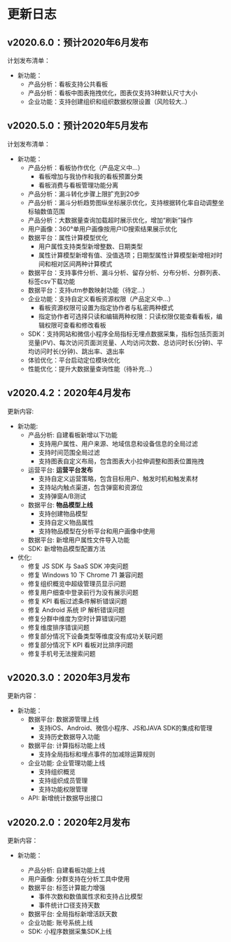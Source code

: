 # 更新日志

## v2020.6.0：预计2020年6月发布

计划发布清单：

* 新功能：
  * 产品分析：看板支持公共看板
  * 产品分析：看板中图表拖拽优化，图表仅支持3种默认尺寸大小
  * 企业功能：支持创建组织和组织数据权限设置（风险较大..）

## v2020.5.0：预计2020年5月发布

计划发布清单：

* 新功能：
  * 产品分析：看板协作优化（产品定义中...）
    * 看板增加与我协作和我的看板预置分类
    * 看板消费与看板管理功能分离
  * 产品分析：漏斗转化步骤上限扩充到20步
  * 产品分析：漏斗分析趋势图纵坐标展示优化，支持根据转化率自动调整坐标轴数值范围
  * 产品分析：大数据量查询加载超时展示优化，增加“刷新”操作
  * 用户画像：360°单用户画像按用户ID搜索结果展示优化
  * 数据平台：属性计算模型优化
    * 用户属性支持类型新增整数、日期类型
    * 属性计算模型新增有值、没值选项；日期型属性计算模型新增相对时间和相对区间两种计算模式
  * 数据平台：支持事件分析、漏斗分析、留存分析、分布分析、分群列表、标签csv下载功能
  * 数据平台：支持utm参数映射功能（待定...）
  * 企业功能：支持自定义看板资源权限（产品定义中...）
    * 看板资源权限可设置为指定协作者与私密两种模式
    * 指定协作者可选择只读和编辑两种权限：只读权限仅能查看看板，编辑权限可查看和修改看板
  * SDK：支持网站和微信小程序全局指标无埋点数据采集，指标包括页面浏览量\(PV\)、每次访问页面浏览量、人均访问次数、总访问时长\(分钟\)、平均访问时长\(分钟\)、跳出率、退出率
  * 体验优化：平台启动定位模块优化
  * 性能优化：提升大数据量查询性能（待补充...）

## v2020.4.2：2020年4月发布

更新内容:

* 新功能:
  * 产品分析: 自建看板新增以下功能
    * 支持用户属性、用户来源、地域信息和设备信息的全局过滤
    * 支持时间范围全局过滤
    * 支持图表自定义布局，包含图表大小拉伸调整和图表位置拖拽
  * 运营平台: **运营平台发布**
    * 支持自定义运营策略，包含目标用户、触发时机和触发素材
    * 支持站内触点渠道，包含弹窗和资源位
    * 支持弹窗A/B测试
  * 数据平台: **物品模型上线**
    * 支持创建物品模型
    * 支持自定义物品属性
    * 支持物品模型在分析平台和用户画像中使用
  * 数据平台: 新增用户属性文件导入功能
  * SDK: 新增物品模型配置方法
* 优化: 
  * 修复 JS SDK 与 SaaS SDK 冲突问题 
  * 修复 Windows 10 下 Chrome 71 兼容问题 
  * 修复组织概览中超级管理员显示问题 
  * 修复用户细查中登录前行为没有展示问题 
  * 修复 KPI 看板过滤条件解析错误问题 
  * 修复 Android 系统 IP 解析错误问题 
  * 修复分群中维度为空时计算错误问题 
  * 修复维度排序错误问题 
  * 修复部分情况下设备类型等维度没有成功关联问题
  * 修复部分情况下 KPI 看板对比排序问题 
  * 修复手机号无法搜索问题 

## v2020.3.0：2020年3月发布

更新内容：

* 新功能：
  * 数据平台: 数据源管理上线
    * 支持iOS、Android、微信小程序、JS和JAVA SDK的集成和管理
    * 支持历史数据导入功能
  * 数据平台: 计算指标功能上线
    * 支持全局指标和埋点事件的加减除运算规则
  * 企业功能: 企业管理功能上线
    * 支持组织概览
    * 支持组织成员管理
    * 支持功能权限管理
  * API: 新增统计数据导出接口

## v2020.2.0：2020年2月发布

更新内容：

* 新功能：

  * 产品分析: 自建看板功能上线
  * 用户画像: 分群支持在分析工具中使用
  * 数据平台: 标签计算能力增强
    * 事件次数和数值属性求和支持占比模型
    * 事件统计口径支持天数
  * 数据平台: 全局指标新增活跃天数
  * 企业功能: 账号系统上线
  * SDK: 小程序数据采集SDK上线

